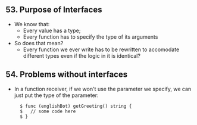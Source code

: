 ## 53. Purpose of Interfaces
- We know that:
  - Every value has a type;
  - Every function has to specify the type of its arguments
- So does that mean?
  - Every function we ever write has to be rewritten to accomodate different types even if the logic in it is identical?

## 54. Problems without interfaces
- In a function receiver, if we won't use the parameter we specify, we can just put the type of the parameter:

        $ func (englishBot) getGreeting() string {
        $   // some code here
        $ }
